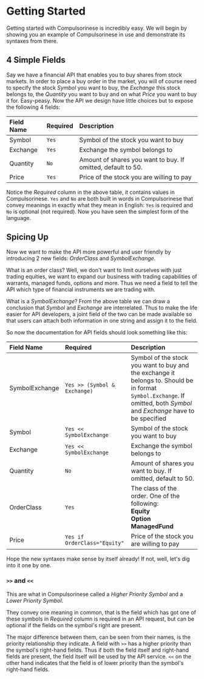 # Getting Started

Getting started with Compulsorinese is incredibly easy. We will begin by showing you an example of Compulsorinese in use and demonstrate its syntaxes from there.

## 4 Simple Fields

Say we have a financial API that enables you to buy shares from stock markets. In order to place a buy order in the market, you will of course need to specify the stock _Symbol_ you want to buy, the _Exchange_ this stock belongs to, the _Quantity_ you want to buy and on what _Price_ you want to buy it for. Easy-peasy. Now the API we design have little choices but to expose the following 4 fields:

| Field Name | Required | Description |
| :--- | :--- | :--- |
| Symbol | `Yes` | Symbol of the stock you want to buy |
| Exchange | `Yes` | Exchange the symbol belongs to |
| Quantity | `No` | Amount of shares you want to buy. If omitted, default to 50. |
| Price | `Yes` | Price of the stock you are willing to pay |

Notice the _Required_ column in the above table, it contains values in Compulsorinese. `Yes` and `No` are both built in words in Compulsorinese that convey meanings in exactly what they mean in English: `Yes` is required and `No` is optional \(not required\). Now you have seen the simplest form of the language.

## Spicing Up

Now we want to make the API more powerful and user friendly by introducing 2 new fields: _OrderClass_ and _SymbolExchange_.

What is an order class? Well, we don't want to limit ourselves with just trading equities, we want to expand our business with trading capabilities of warrants, managed funds, options and more. Thus we need a field to tell the API which type of financial instruments we are trading with. 

What is a _SymbolExchange_? From the above table we can draw a conclusion that _Symbol_ and _Exchange_ are interrelated. Thus to make the life easier for API developers, a joint field of the two can be made available so that users can attach both information in one string and assign it to the field. 

So now the documentation for API fields should look something like this:

| Field Name | Required | Description |
| :--- | :--- | :--- |
| SymbolExchange | `Yes >> (Symbol & Exchange)` | Symbol of the stock you want to buy and the exchange it belongs to. Should be in format `Symbol.Exchange`. If omitted, both _Symbol_ and _Exchange_ have to be specified |
| Symbol | `Yes << SymbolExchange` | Symbol of the stock you want to buy |
| Exchange | `Yes << SymbolExchange` | Exchange the symbol belongs to |
| Quantity | `No` | Amount of shares you want to buy. If omitted, default to 50. |
| OrderClass | `Yes` | The class of the order. One of the following: <br/>**Equity**<br/>**Option**<br/>**ManagedFund** |
| Price | `Yes if OrderClass="Equity"` | Price of the stock you are willing to pay |

Hope the new syntaxes make sense by itself already! If not, well, let's dig into it one by one. 

### `>>` and `<<`

This are what in Compulsorinese called a _Higher Priority Symbol_ and a _Lower Priority Symbol_. 

They convey one meaning in common, that is the field which has got one of these symbols in _Required_ column is required in an API request, but can be optional if the fields on the symbol's right are present. 

The major difference between them, can be seen from their names, is the priority relationship they indicate. A field with `>>` has a higher priority than the symbol's right-hand fields. Thus if both the field itself and right-hand fields are present, the field itself will be used by the API service. `<<` on the other hand indicates that the field is of lower priority than the symbol's right-hand fields.